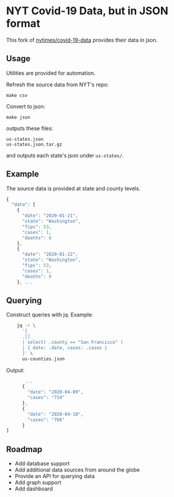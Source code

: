 # NYT Covid-19 Data, but in JSON format

This fork of [nytimes/covid-19-data](https://github.com/nytimes/covid-19-data)
provides their data in json.

## Usage
Utilities are provided for automation.

Refresh the source data from NYT's repo:

    make csv

Convert to json:

    make json

outputs these files:

    us-states.json
    us-states.json.tar.gz

and outputs each state's json under `us-states/`.

## Example

The source data is provided at state and county levels.

```javascript
{
  "data": [
    {
      "date": "2020-01-21",
      "state": "Washington",
      "fips": 53,
      "cases": 1,
      "deaths": 0
    },
    {
      "date": "2020-01-22",
      "state": "Washington",
      "fips": 53,
      "cases": 1,
      "deaths": 0
    }, ...
```

## Querying

Construct queries with jq.  Example:
```bash
    jq -r \
      '[
      .[]
      | select( .county == "San Francisco" )
      | { date: .date, cases: .cases }
      ]' \
      us-counties.json
```
Output:
```javascript
       ...
      {
        "date": "2020-04-09",
        "cases": "734"
      },
      {
        "date": "2020-04-10",
        "cases": "766"
      }
]
```

## Roadmap

- Add database support
- Add additional data sources from around the globe
- Provide an API for querying data
- Add graph support
- Add dashboard
